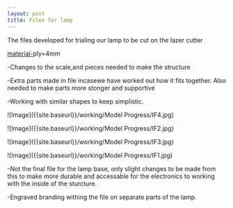 ```yaml
---
layout: post
title: Files for lamp
---
```

<p>The files developed for trialing our lamp to be cut on the lazer cutter</p>
<p><u>material-</u>ply=4mm</p>

<p>-Changes to the scale,and pieces needed to make the structure</p>
<p>-Extra parts made in file incasewe have worked out how it fits together. Also needed to make parts more stonger and supportive</p>
<p>-Working with similar shapes to keep simplistic.</p>

![Image]({{site.baseurl}}/working/Model Progress/IF4.jpg)


![Image]({{site.baseurl}}/working/Model Progress/IF2.jpg)


![Image]({{site.baseurl}}/working/Model Progress/IF3.jpg)


![Image]({{site.baseurl}}/working/Model Progress/IF1.jpg)
<p>-Not the final file for the lamp base, only slight changes to be made from this to make more durable and accessable for the electronics to working with the inside of the sturcture. </p>
<p>-Engraved branding withing the file on separate parts of the lamp.</p>

